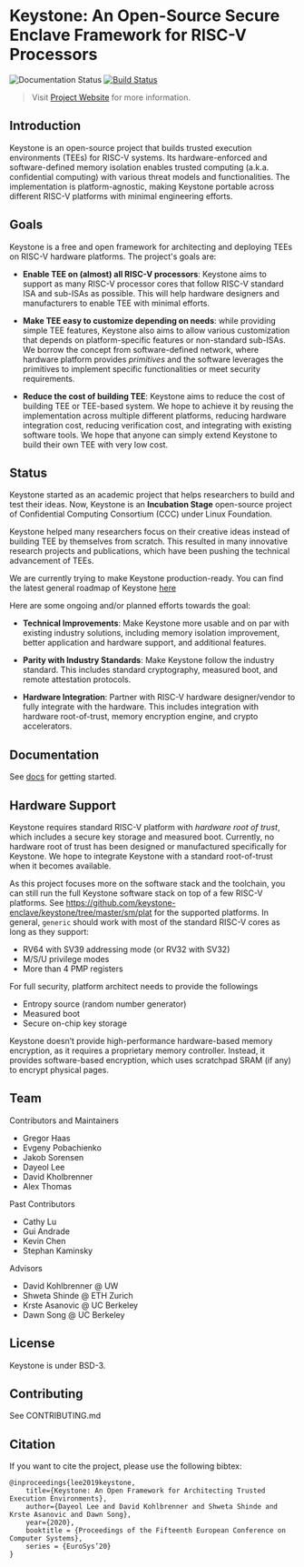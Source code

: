 # Keystone: An Open-Source Secure Enclave Framework for RISC-V Processors

![Documentation Status](https://readthedocs.org/projects/keystone-enclave/badge/)
[![Build Status](https://travis-ci.org/keystone-enclave/keystone.svg?branch=master)](https://travis-ci.org/keystone-enclave/keystone/)

> Visit [Project Website](https://keystone-enclave.org) for more information.

## Introduction

Keystone is an open-source project that builds trusted execution environments (TEEs) for RISC-V systems. Its hardware-enforced and software-defined memory isolation enables trusted computing (a.k.a. confidential computing) with various threat models and functionalities. The implementation is platform-agnostic, making Keystone portable across different RISC-V platforms with minimal engineering efforts.


## Goals

Keystone is a free and open framework for architecting and deploying TEEs on RISC-V hardware platforms. The project's goals are:

* **Enable TEE on (almost) all RISC-V processors**: Keystone aims to support as many RISC-V processor cores that follow RISC-V standard ISA and sub-ISAs as possible. This will help hardware designers and manufacturers to enable TEE with minimal efforts.

* **Make TEE easy to customize depending on needs**: while providing simple TEE features, Keystone also aims to allow various customization that depends on platform-specific features or non-standard sub-ISAs. We borrow the concept from software-defined network, where hardware platform provides *primitives* and the software leverages the primitives to implement specific functionalities or meet security requirements.

* **Reduce the cost of building TEE**: Keystone aims to reduce the cost of building TEE or TEE-based system. We hope to achieve it by reusing the implementation across multiple different platforms, reducing hardware integration cost, reducing verification cost, and integrating with existing software tools. We hope that anyone can simply extend Keystone to build their own TEE with very low cost.


## Status

Keystone started as an academic project that helps researchers to build and test their ideas. 
Now, Keystone is an **Incubation Stage** open-source project of Confidential Computing Consortium (CCC) under Linux Foundation. 

Keystone helped many researchers focus on their creative ideas instead of building TEE by themselves from scratch.
This resulted in many innovative research projects and publications, which have been pushing the technical advancement of TEEs.

We are currently trying to make Keystone production-ready. You can find the latest general roadmap of Keystone [here](https://docs.google.com/document/d/1E-982564GvOcWzdCqM7TXCJV_7uWy2F8NiwglWorjFA/edit#heading=h.xa3pe84ubay4)

Here are some ongoing and/or planned efforts towards the goal:

* **Technical Improvements**: Make Keystone more usable and on par with existing industry solutions, including memory isolation improvement, better application and hardware support, and additional features.

* **Parity with Industry Standards**: Make Keystone follow the industry standard. This includes standard cryptography, measured boot, and remote attestation protocols. 

* **Hardware Integration**: Partner with RISC-V hardware designer/vendor to fully integrate with the hardware. This includes integration with hardware root-of-trust, memory encryption engine, and crypto accelerators.

## Documentation

See [docs](http://docs.keystone-enclave.org) for getting started.

## Hardware Support

Keystone requires standard RISC-V platform with *hardware root of trust*, which includes a secure key storage and measured boot. Currently, no hardware root of trust has been designed or manufactured specifically for Keystone. We hope to integrate Keystone with a standard root-of-trust when it becomes available.

As this project focuses more on the software stack and the toolchain, you can still run the full Keystone software stack on top of a few RISC-V platforms. See https://github.com/keystone-enclave/keystone/tree/master/sm/plat for the supported platforms. In general, `generic` should work with most of the standard RISC-V cores as long as they support:

- RV64 with SV39 addressing mode (or RV32 with SV32)
- M/S/U privilege modes
- More than 4 PMP registers

For full security, platform architect needs to provide the followings

- Entropy source (random number generator)
- Measured boot
- Secure on-chip key storage

Keystone doesn’t provide high-performance hardware-based memory encryption, as it requires a proprietary memory controller. Instead, it provides software-based encryption, which uses scratchpad SRAM (if any) to encrypt physical pages.

## Team

Contributors and Maintainers

- Gregor Haas
- Evgeny Pobachienko
- Jakob Sorensen
- Dayeol Lee
- David Kholbrenner
- Alex Thomas

Past Contributors

- Cathy Lu
- Gui Andrade
- Kevin Chen
- Stephan Kaminsky

Advisors

- David Kohlbrenner @ UW
- Shweta Shinde @ ETH Zurich
- Krste Asanovic @ UC Berkeley
- Dawn Song @ UC Berkeley

## License

Keystone is under BSD-3.

## Contributing

See CONTRIBUTING.md

## Citation

If you want to cite the project, please use the following bibtex:

```
@inproceedings{lee2019keystone,
    title={Keystone: An Open Framework for Architecting Trusted Execution Environments},
    author={Dayeol Lee and David Kohlbrenner and Shweta Shinde and Krste Asanovic and Dawn Song},
    year={2020},
    booktitle = {Proceedings of the Fifteenth European Conference on Computer Systems},
    series = {EuroSys’20}
}
```
